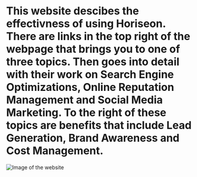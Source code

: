 # This website descibes the effectivness of using Horiseon. There are links in the top right of the webpage that brings you to one of three topics. Then goes into detail with their work on Search Engine Optimizations, Online Reputation Management and Social Media Marketing. To the right of these topics are benefits that include Lead Generation, Brand Awareness and Cost Management.

![Image of the website](https://gyazo.com/97b611a13161257757d70b04e998dcff)

